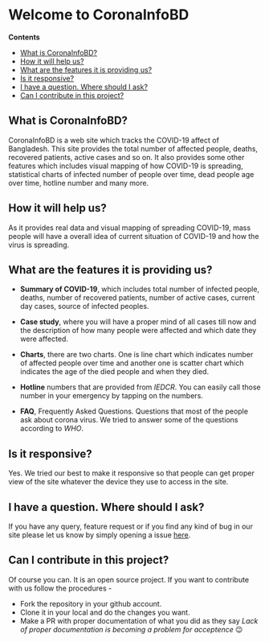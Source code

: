 # Welcome to CoronaInfoBD

**Contents**

  - [What is CoronaInfoBD?](#what-is-coronainfobd)
  - [How it will help us?](#how-it-will-help-us)
  - [What are the features it is providing us?](#what-are-the-features-it-is-providing-us)
  - [Is it responsive?](#is-it-responsive)
  - [I have a question. Where should I ask?](#i-have-a-question-where-should-i-ask)
  - [Can I contribute in this project?](#can-i-contribute-in-this-project)

## What is CoronaInfoBD?

CoronaInfoBD is a web site which tracks the COVID-19 affect of Bangladesh. This site provides the total number of affected people, deaths, recovered patients, active cases and so on. It also provides some other features which includes visual mapping of how COVID-19 is spreading, statistical charts of infected number of people over time, dead people age over time, hotline number and many more.

## How it will help us?

As it provides real data and visual mapping of spreading COVID-19, mass people will have a overall idea of current situation of COVID-19 and how the virus is spreading.

## What are the features it is providing us?

- **Summary of COVID-19**, which includes total number of infected people, deaths, number of recovered patients, number of active cases, current day cases, source of infected peoples.

- **Case study**, where you will have a proper mind of all cases till now and the description of how many people were affected and which date they were affected.

- **Charts**, there are two charts. One is line chart which indicates number of affected people over time and another one is scatter chart which indicates the age of the died people and when they died.

- **Hotline** numbers that are provided from _IEDCR_. You can easily call those number in your emergency by tapping on the numbers.

- **FAQ**, Frequently Asked Questions. Questions that most of the people ask about corona virus. We tried to answer some of the questions according to _WHO_.

## Is it responsive?

Yes. We tried our best to make it responsive so that people can get proper view of the site whatever the device they use to access in the site.

## I have a question. Where should I ask?

If you have any query, feature request or if you find any kind of bug in our site please let us know by simply opening a issue [here](https://github.com/TeamTigers/coronainfobd/issues).

## Can I contribute in this project?

Of course you can. It is an open source project. If you want to contribute with us follow the procedures -

- Fork the repository in your github account.
- Clone it in your local and do the changes you want.
- Make a PR with proper documentation of what you did as they say _Lack of proper documentation is becoming a problem for acceptence_ :wink: